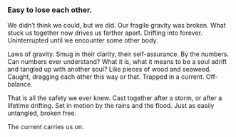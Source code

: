 ### Easy to lose each other. 

We didn’t think we could, but we did. Our fragile gravity was broken. What stuck us together now drives us farther apart. Drifting into forever. Uninterrupted until we encounter some other body.

Laws of gravity. Smug in their clarity, their self-assurance. By the numbers. Can numbers ever understand? What it is, what it means to be a soul adrift and tangled up with another soul? Like pieces  of wood and seaweed. Caught, dragging each other this way or that. Trapped in a current. Off-balance. 

That is all the safety we ever knew. Cast together after a storm, or after a lifetime drifting. Set in motion by the rains and the flood. Just as easily untangled, broken free. 

The current carries us on. 